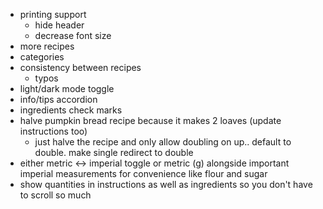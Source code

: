 - printing support
    - hide header
    - decrease font size
- more recipes
- categories
- consistency between recipes
    - typos
- light/dark mode toggle
- info/tips accordion
- ingredients check marks
- halve pumpkin bread recipe because it makes 2 loaves (update instructions too)
    - just halve the recipe and only allow doubling on up.. default to double. make single redirect to double
- either metric <-> imperial toggle or metric (g) alongside important imperial measurements for convenience like flour and sugar
- show quantities in instructions as well as ingredients so you don't have to scroll so much
